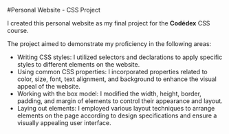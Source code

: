 #Personal Website - CSS Project

I created this personal website as my final project for the **Codédex** CSS course. 

The project aimed to demonstrate my proficiency in the following areas:
- Writing CSS styles: I utilized selectors and declarations to apply specific styles to different elements on the website.
- Using common CSS properties: I incorporated properties related to color, size, font, text alignment, and background to enhance the visual appeal of the website.
- Working with the box model: I modified the width, height, border, padding, and margin of elements to control their appearance and layout.
- Laying out elements: I employed various layout techniques to arrange elements on the page according to design specifications and ensure a visually appealing user interface.
